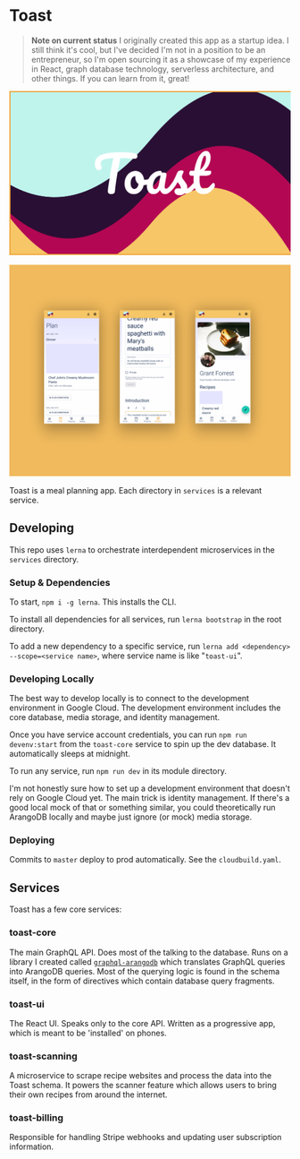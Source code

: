 # Toast

> **Note on current status**
> I originally created this app as a startup idea. I still think it's cool, but I've decided I'm not in a position to be an entrepreneur, so I'm open sourcing it as a showcase of my experience in React, graph database technology, serverless architecture, and other things.
> If you can learn from it, great!

![Toast logo](media/brand.png)

![Screenshots of the app](media/screens.png)

Toast is a meal planning app. Each directory in `services` is a relevant service.

## Developing

This repo uses `lerna` to orchestrate interdependent microservices in the `services` directory.

### Setup & Dependencies

To start, `npm i -g lerna`. This installs the CLI.

To install all dependencies for all services, run `lerna bootstrap` in the root directory.

To add a new dependency to a specific service, run `lerna add <dependency> --scope=<service name>`, where service name is like "`toast-ui`".

### Developing Locally

The best way to develop locally is to connect to the development environment in Google Cloud. The development environment includes the core database, media storage, and identity management.

Once you have service account credentials, you can run `npm run devenv:start` from the `toast-core` service to spin up the dev database. It automatically sleeps at midnight.

To run any service, run `npm run dev` in its module directory.

I'm not honestly sure how to set up a development environment that doesn't rely on Google Cloud yet. The main trick is identity management. If there's a good local mock of that or something similar, you could theoretically run ArangoDB locally and maybe just ignore (or mock) media storage.

### Deploying

Commits to `master` deploy to prod automatically. See the `cloudbuild.yaml`.

## Services

Toast has a few core services:

### toast-core

The main GraphQL API. Does most of the talking to the database. Runs on a library I created called [`graphql-arangodb`](https://github.com/a-type/graphql-arangodb) which translates GraphQL queries into ArangoDB queries. Most of the querying logic is found in the schema itself, in the form of directives which contain database query fragments.

### toast-ui

The React UI. Speaks only to the core API. Written as a progressive app, which is meant to be 'installed' on phones.

### toast-scanning

A microservice to scrape recipe websites and process the data into the Toast schema. It powers the scanner feature which allows users to bring their own recipes from around the internet.

### toast-billing

Responsible for handling Stripe webhooks and updating user subscription information.
